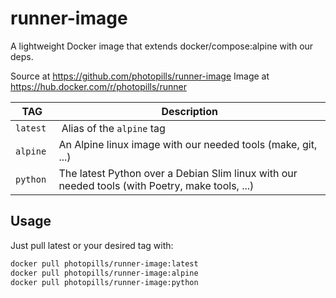 # runner-image

A lightweight Docker image that extends docker/compose:alpine with our deps.

Source at https://github.com/photopills/runner-image
Image at https://hub.docker.com/r/photopills/runner

TAG | Description 
--- | --- 
`latest` | Alias of the `alpine` tag
`alpine` | An Alpine linux image with our needed tools (make, git, ...)
`python` | The latest Python over a Debian Slim linux with our needed tools (with Poetry, make tools, ...)

## Usage


Just pull latest or your desired tag with:


```sh
docker pull photopills/runner-image:latest
docker pull photopills/runner-image:alpine
docker pull photopills/runner-image:python
```
